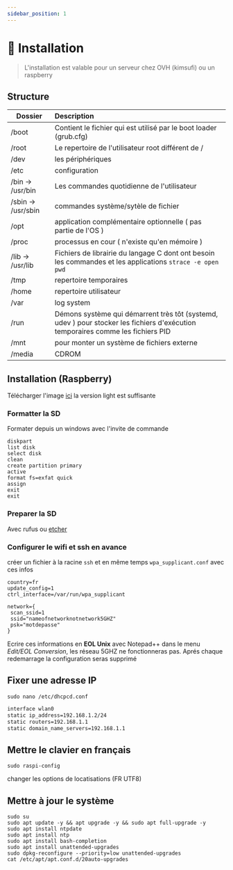 ```yaml
---
sidebar_position: 1
---
```


# 🧨 Installation

> L'installation est valable pour un serveur chez OVH (kimsufi) ou un raspberry

## Structure

| Dossier            | Description                                                                                                                     |
| ------------------ | :------------------------------------------------------------------------------------------------------------------------------ |
| /boot              | Contient le fichier qui est utilisé par le boot loader (grub.cfg)                                                               |
| /root              | Le repertoire de l'utilisateur root différent de /                                                                              |
| /dev               | les périphériques                                                                                                               |
| /etc               | configuration                                                                                                                   |
| /bin -> /usr/bin   | Les commandes quotidienne de l'utilisateur                                                                                      |
| /sbin -> /usr/sbin | commandes système/sytèle de fichier                                                                                             |
| /opt               | application complémentaire optionnelle ( pas partie de l'OS )                                                                   |
| /proc              | processus en cour  ( n'existe qu'en mémoire )                                                                                   |
| /lib -> /usr/lib   | Fichiers de librairie du langage C dont ont besoin les commandes et les applications `strace -e open pwd`                       |
| /tmp               | repertoire temporaires                                                                                                          |
| /home              | repertoire utilisateur                                                                                                          |
| /var               | log system                                                                                                                      |
| /run               | Démons système qui démarrent très tôt (systemd, udev ) pour stocker les fichiers d'exécution temporaires comme les fichiers PID |
| /mnt               | pour monter un système de fichiers externe                                                                                      |
| /media             | CDROM                                                                                                                           |

## Installation (Raspberry)

Télécharger l'image [ici](https://www.raspberrypi.org/downloads/raspbian/) la version light est suffisante

### Formatter la SD

Formater depuis un windows avec l'invite de commande

```BATCH
diskpart
list disk
select disk
clean
create partition primary
active
format fs=exfat quick
assign
exit
exit
```

### Preparer la SD

Avec rufus ou [etcher](https://etcher.io) 

### Configurer le wifi et ssh en avance

créer un fichier à la racine `ssh` et en même temps `wpa_supplicant.conf` avec ces infos

```SHELL
country=fr
update_config=1
ctrl_interface=/var/run/wpa_supplicant

network={
 scan_ssid=1
 ssid="nameofnetworknotnetwork5GHZ"
 psk="motdepasse"
}
```

Ecrire ces informations en **EOL Unix** avec Notepad++ dans le menu *Edit/EOL Conversion*, les réseau 5GHZ ne fonctionneras pas.
Aprés chaque redemarrage la configuration seras supprimé

## Fixer une adresse IP

```SHELL
sudo nano /etc/dhcpcd.conf
```

```BASH
interface wlan0
static ip_address=192.168.1.2/24
static routers=192.168.1.1
static domain_name_servers=192.168.1.1
```

## Mettre le clavier en français

```SHELL
sudo raspi-config
```

changer les options de locatisations (FR UTF8)

## Mettre à jour le système

```batch
sudo su
sudo apt update -y && apt upgrade -y && sudo apt full-upgrade -y 
sudo apt install ntpdate
sudo apt install ntp
sudo apt install bash-completion
sudo apt install unattended-upgrades
sudo dpkg-reconfigure --priority=low unattended-upgrades
cat /etc/apt/apt.conf.d/20auto-upgrades
```
